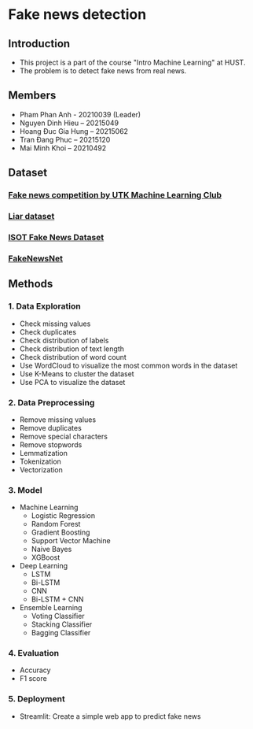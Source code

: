 # Fake news detection
## Introduction
- This project is a part of the course "Intro Machine Learning" at HUST.
- The problem is to detect fake news from real news.    
## Members
- Pham Phan Anh - 20210039 (Leader)
- Nguyen Dinh Hieu – 20215049
- Hoang Đuc Gia Hung – 20215062
- Tran Đang Phuc – 20215120
- Mai Minh Khoi – 20210492

## Dataset
### [Fake news competition by UTK Machine Learning Club](https://www.kaggle.com/c/fake-news/data)
### [Liar dataset](https://paperswithcode.com/dataset/liar)
### [ISOT Fake News Dataset](https://www.kaggle.com/datasets/emineyetm/fake-news-detection-datasets)
### [FakeNewsNet](https://github.com/KaiDMML/FakeNewsNet)

## Methods
### 1. Data Exploration
- Check missing values
- Check duplicates
- Check distribution of labels
- Check distribution of text length
- Check distribution of word count
- Use WordCloud to visualize the most common words in the dataset
- Use K-Means to cluster the dataset
- Use PCA to visualize the dataset
### 2. Data Preprocessing
- Remove missing values
- Remove duplicates
- Remove special characters
- Remove stopwords
- Lemmatization
- Tokenization
- Vectorization
### 3. Model
- Machine Learning
  - Logistic Regression
  - Random Forest
  - Gradient Boosting
  - Support Vector Machine
  - Naive Bayes
  - XGBoost
- Deep Learning
  - LSTM
  - Bi-LSTM
  - CNN
  - Bi-LSTM + CNN
- Ensemble Learning
  - Voting Classifier
  - Stacking Classifier
  - Bagging Classifier 
### 4. Evaluation
- Accuracy
- F1 score
### 5. Deployment
- Streamlit: Create a simple web app to predict fake news